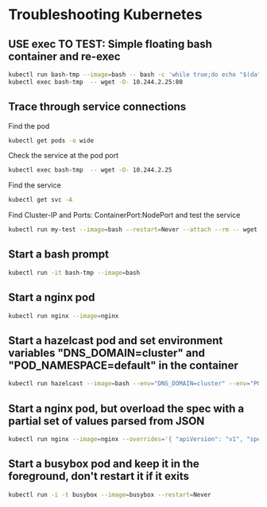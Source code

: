 # Troubleshooting Kubernetes

## USE exec TO TEST: Simple floating bash container and re-exec

```sh
kubectl run bash-tmp --image=bash -- bash -c 'while true;do echo "$(date)";sleep 10;done'
kubectl exec bash-tmp  -- wget -O- 10.244.2.25:80
```

## Trace through service connections

Find the pod

```sh
kubectl get pods -o wide
```

Check the service at the pod port

```sh
kubectl exec bash-tmp  -- wget -O- 10.244.2.25
```

Find the service

```sh
kubectl get svc -A
```

Find Cluster-IP and Ports: ContainerPort:NodePort
and test the service

```sh
kubectl run my-test --image=bash --restart=Never --attach --rm -- wget -O- 10.244.2.25:"${ContainerPort}"
```

## Start a bash prompt

```sh
kubectl run -it bash-tmp --image=bash
```

## Start a nginx pod

```sh
kubectl run nginx --image=nginx
```

## Start a hazelcast pod and set environment variables "DNS_DOMAIN=cluster" and "POD_NAMESPACE=default" in the container

```sh
kubectl run hazelcast --image=bash --env="DNS_DOMAIN=cluster" --env="POD_NAMESPACE=default"
```

## Start a nginx pod, but overload the spec with a partial set of values parsed from JSON

```sh
kubectl run nginx --image=nginx --overrides='{ "apiVersion": "v1", "spec": { ... } }'
```

## Start a busybox pod and keep it in the foreground, don't restart it if it exits

```sh
kubectl run -i -t busybox --image=busybox --restart=Never
```
